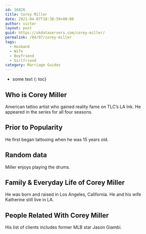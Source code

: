 ```yaml
---
id: 16826
title: Corey Miller
date: 2021-04-07T18:38:59+00:00
author: victor
layout: post
guid: https://ukdataservers.com/corey-miller/
permalink: /04/07/corey-miller
tags:
  - Husband
  - Wife
  - Boyfriend
  - Girlfriend
category: Marriage Guides
---
```


* some text
{: toc}


## Who is Corey Miller



American tattoo artist who gained reality fame on TLC&#8217;s LA Ink. He appeared in the series for all four seasons.

                
                
                
## Prior to Popularity



He first began tattooing when he was 15 years old.

                
                
                
## Random data



Miller enjoys playing the drums.

                
                
                
## Family & Everyday Life of Corey Miller



He was born and raised in Los Angeles, California. He and his wife Katherine still live in LA.

                
                
                
## People Related With Corey Miller



His list of clients includes former MLB star Jason Giambi.

                
              
            
          
          
          